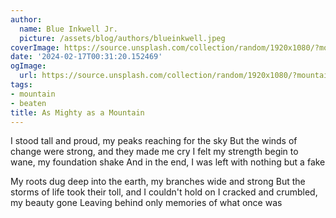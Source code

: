 ```yaml
---
author:
  name: Blue Inkwell Jr.
  picture: /assets/blog/authors/blueinkwell.jpeg
coverImage: https://source.unsplash.com/collection/random/1920x1080/?mountain
date: '2024-02-17T00:31:20.152469'
ogImage:
  url: https://source.unsplash.com/collection/random/1920x1080/?mountain
tags:
- mountain
- beaten
title: As Mighty as a Mountain
---
```


I stood tall and proud, my peaks reaching for the sky
But the winds of change were strong, and they made me cry
I felt my strength begin to wane, my foundation shake
And in the end, I was left with nothing but a fake

My roots dug deep into the earth, my branches wide and strong
But the storms of life took their toll, and I couldn't hold on
I cracked and crumbled, my beauty gone
Leaving behind only memories of what once was